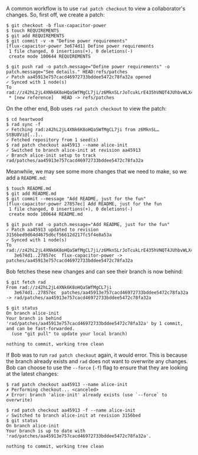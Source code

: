 A common workflow is to use `rad patch checkout` to view a
collaborator's changes. So, first off, we create a patch:

``` ~alice
$ git checkout -b flux-capacitor-power
$ touch REQUIREMENTS
$ git add REQUIREMENTS
$ git commit -v -m "Define power requirements"
[flux-capacitor-power 3e674d1] Define power requirements
 1 file changed, 0 insertions(+), 0 deletions(-)
 create mode 100644 REQUIREMENTS
```

``` ~alice (stderr)
$ git push rad -o patch.message="Define power requirements" -o patch.message="See details." HEAD:refs/patches
✓ Patch aa45913e757cacd46972733bddee5472c78fa32a opened
✓ Synced with 1 node(s)
To rad://z42hL2jL4XNk6K8oHQaSWfMgCL7ji/z6MknSLrJoTcukLrE435hVNQT4JUhbvWLX4kUzqkEStBU8Vi
 * [new reference]   HEAD -> refs/patches
```

On the other end, Bob uses `rad patch checkout` to view the patch:

``` ~bob
$ cd heartwood
$ rad sync -f
✓ Fetching rad:z42hL2jL4XNk6K8oHQaSWfMgCL7ji from z6MknSL…StBU8Vi@[..]..
✓ Fetched repository from 1 seed(s)
$ rad patch checkout aa45913 --name alice-init
✓ Switched to branch alice-init at revision aa45913
✓ Branch alice-init setup to track rad/patches/aa45913e757cacd46972733bddee5472c78fa32a
```

Meanwhile, we may see some more changes that we need to make, so we
add a `README.md`:

``` ~alice
$ touch README.md
$ git add README.md
$ git commit --message "Add README, just for the fun"
[flux-capacitor-power 27857ec] Add README, just for the fun
 1 file changed, 0 insertions(+), 0 deletions(-)
 create mode 100644 README.md
```

``` ~alice (stderr)
$ git push rad -o patch.message="Add README, just for the fun"
✓ Patch aa45913 updated to revision 3156bed9d64d4675d6cf56612d217fc5f4e8a53a
✓ Synced with 1 node(s)
To rad://z42hL2jL4XNk6K8oHQaSWfMgCL7ji/z6MknSLrJoTcukLrE435hVNQT4JUhbvWLX4kUzqkEStBU8Vi
   3e674d1..27857ec  flux-capacitor-power -> patches/aa45913e757cacd46972733bddee5472c78fa32a
```

Bob fetches these new changes and can see their branch is now behind:

``` ~bob (stderr)
$ git fetch rad
From rad://z42hL2jL4XNk6K8oHQaSWfMgCL7ji
   3e674d1..27857ec  patches/aa45913e757cacd46972733bddee5472c78fa32a -> rad/patches/aa45913e757cacd46972733bddee5472c78fa32a
```

``` ~bob
$ git status
On branch alice-init
Your branch is behind 'rad/patches/aa45913e757cacd46972733bddee5472c78fa32a' by 1 commit, and can be fast-forwarded.
  (use "git pull" to update your local branch)

nothing to commit, working tree clean
```

If Bob was to run `rad patch checkout` again, it would error.
This is because the branch already exists and `rad` does not want to
overwrite any changes. Bob can choose to use the `--force` (`-f`) flag to
ensure that they are looking at the latest changes:

``` ~bob (fail)
$ rad patch checkout aa45913 --name alice-init
✗ Performing checkout... <canceled>
✗ Error: branch 'alice-init' already exists (use `--force` to overwrite)
```

``` ~bob
$ rad patch checkout aa45913 -f --name alice-init
✓ Switched to branch alice-init at revision 3156bed
$ git status
On branch alice-init
Your branch is up to date with 'rad/patches/aa45913e757cacd46972733bddee5472c78fa32a'.

nothing to commit, working tree clean
```
